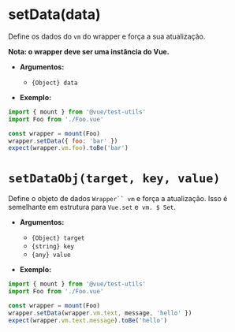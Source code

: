 # setData(data)

Define os dados do `vm` do wrapper e força a sua atualização.

**Nota: o wrapper deve ser uma instância do Vue.**

- **Argumentos:**
  - `{Object} data`

- **Exemplo:**

```js
import { mount } from '@vue/test-utils'
import Foo from './Foo.vue'

const wrapper = mount(Foo)
wrapper.setData({ foo: 'bar' })
expect(wrapper.vm.foo).toBe('bar')
```

# `setDataObj(target, key, value)`

Define o objeto de dados `Wrapper`` vm` e força a atualização. Isso é semelhante em estrutura para `Vue.set` e` vm. $ Set`.

- **Argumentos:**
  - `{Object} target`
  - `{string} key`
  - `{any} value`

- **Exemplo:**

```js
import { mount } from '@vue/test-utils'
import Foo from './Foo.vue'

const wrapper = mount(Foo)
wrapper.setData(wrapper.vm.text, message, 'hello' })
expect(wrapper.vm.text.message).toBe('hello')
```